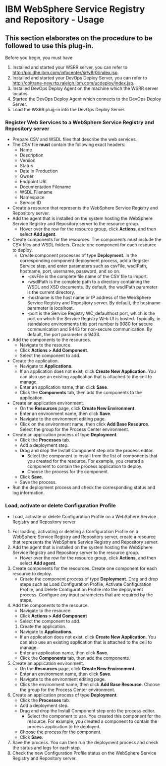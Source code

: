 
# IBM WebSphere Service Registry and Repository - Usage

## This section elaborates on the procedure to be followed to use this plug-in.

Before you begin, you must have

1. Installed and started your WSRR server, you can refer to <http://pic.dhe.ibm.com/infocenter/sr/v8r0/index.jsp>.
2. Installed and started your DevOps Deploy Server, you can refer to <http://coltrane-new.rtp.raleigh.ibm.com/ucdeploy/index.jsp>.
3. Installed DevOps Deploy Agent on the machine which the WSRR server locates.
4. Started the DevOps Deploy Agent which connects to the DevOps Deploy Server.
5. Load the WSRR plug-in into the DevOps Deploy Server.

### Register Web Services to a WebSphere Service Registry and Repository server

* Prepare CSV and WSDL files that describe the web services.
* The CSV file **must** contain the following exact headers:
  * Name
  * Description
  * Version
  * Status
  * Date in Production
  * Owner
  * Endpoint URL
  * Documentation Filename
  * WSDL Filename
  * Namespace
  * Service ID
* Create a resource that represents the WebSphere Service Registry and Repository server.
* Add the agent that is installed on the system hosting the WebSphere Service Registry and Repository server to the resource group.
  * Hover over the row for the resource group, click **Actions**, and then select **Add agent**.
* Create components for the resources. The components must include the CSV files and WSDL folders. Create one component for each resource to deploy.
  * Create component processes of type **Deployment**. In the corresponding component deployment process, add a Register Service step, and enter parameters such as csvFile, wsdlPath, hostname, port, username, password, and so on.
    * -csvFile is the complete file name of the CSV file to import.
    * -wsdlPath is the complete path to a directory containing the WSDL and XSD documents. By default, the wsdlPath parameter is the current directory.
    * -hostname is the host name or IP address of the WebSphere Service Registry and Repository server. By default, the hostname parameter is localhost.
    * -port is the Service Registry WC_defaulthost port, which is the port on which the Service Registry Web UI is hosted. Typically, in standalone environments this port number is 9080 for secure communication and 9443 for non-secure communication. By default, the port parameter is 9433.
* Add the components to the resources.
  * Navigate to the resource.
  * Click **Actions > Add Component**.
  * Select the component to add.
* Create the application.
  * Navigate to **Applications**.
  * If an application does not exist, click **Create New Application**. You can also use an existing application that is attached to the cell to manage.
  * Enter an application name, then click **Save**.
  * Click the **Components** tab, then add the components to the application.
* Create an application environment.
  * On the **Resources** page, click **Create New Environment**.
  * Enter an environment name, then click **Save**.
  * Navigate to the environment editing page.
  * Click on the environment name, then click **Add Base Resource**. Select the group for the Process Center environment.
* Create an application process of type **Deployment**.
  * Click the **Processes** tab.
  * Add a deployment step.
  * Drag and drop the Install Component step into the process editor.
    * Select the component to install from the list of components that you created for the resource. For example, you created a component to contain the process application to deploy.
    * Choose the process for the component.
  * Click **Save**.
  * Save the process.
* Run the deployment process and check the corresponding status and log information.

### Load, activate or delete Configuration Profile

* Load, activate or delete Configuration Profile on a WebSphere Service Registry and Repository server

1. For loading, activating or deleting a Configuration Profile on a WebSphere Service Registry and Repository server, create a resource that represents the WebSphere Service Registry and Repository server.
2. Add the agent that is installed on the system hosting the WebSphere Service Registry and Repository server to the resource group.
   * Hover over the row for the resource group, click **Actions**, and then select **Add agent**.
3. Create components for the resources. Create one component for each resource to deploy.
   * Create the component process of type **Deployment**. Drag and drop steps such as Load Configuration Profile, Activate Configuration Profile, and Delete Configuration Profile into the deployment process. Configure any input parameters that are required by the steps.
4. Add the components to the resource.
   * Navigate to the resource.
   * Click **Actions > Add Component**
   * Select the component to add.
   1. Create the application.
   * Navigate to **Applications**.
   * If an application does not exist, click **Create New Application**. You can also use an existing application that is attached to the cell to manage.
   * Enter an application name, then click **Save**.
   * Click the **Components** tab, then add the components.
5. Create an application environment.
   * On the **Resources** page, click **Create New Environment**.
   * Enter an environment name, then click **Save**.
   * Navigate to the environment editing page.
   * Click the environment name, then click **Add Base Resource**. Choose the group for the Process Center environment.
6. Create an application process of type **Deployment**.
   * Click the **Processes** tab.
   * Add a deployment step.
   * Drag and drop the Install Component step onto the process editor.
     * Select the component to use. You created this component for the resource. For example, you created a component to contain the process application to be deployed.
   * Choose the process for the component.
   * Click **Save**.
7. Save the process. You can then run the deployment process and check the status and logs for each step.
8. Check the new Configuration Profile status on the WebSphere Service Registry and Repository server.
